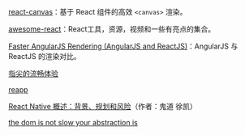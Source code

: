 [react-canvas](https://github.com/flipboard/react-canvas)：基于 React 组件的高效 `<canvas>` 渲染。

[awesome-react](https://github.com/enaqx/awesome-react)：React工具，资源，视频和一些有亮点的集合。

[Faster AngularJS Rendering (AngularJS and ReactJS)](http://www.williambrownstreet.net/blog/2014/04/faster-angularjs-rendering-angularjs-and-reactjs/)：AngularJS 与 ReactJS 的渲染对比。

[指尖的流畅体验](http://www.w3cplus.com/mobile/mobile-web.html)

[reapp](https://github.com/reapp/reapp)

[React Native 概述：背景、规划和风险](http://div.io/topic/938)（作者：鬼道 徐凯）

[the dom is not slow your abstraction is](http://webreflection.blogspot.hk/2015/04/the-dom-is-not-slow-your-abstraction-is.html)
